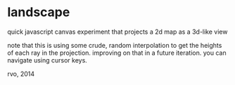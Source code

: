 # landscape
quick javascript canvas experiment that projects a 2d map as a 3d-like view

note that this is using some crude, random interpolation to get the heights of each ray in the projection. improving on that in a future iteration. you can navigate using cursor keys.

rvo, 2014
